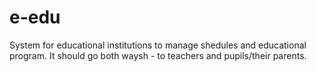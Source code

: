 # e-edu
System for educational institutions to manage shedules and educational program. It should go both waysh - to teachers and pupils/their parents.
